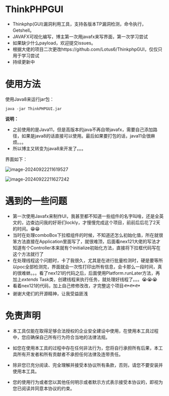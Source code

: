 # ThinkPHPGUI

- Thinkphp(GUI)漏洞利用工具，支持各版本TP漏洞检测，命令执行，Getshell。
- JAVAFX可视化编写，博主第一次用javafx来写界面，第一次学习尝试
- 如果缺少什么payload，欢迎提交issues。
- 根据大佬的项目二次更改https://github.com/Lotus6/ThinkphpGUI，仅仅只用于学习尝试
- 持续更新中



# 使用方法

使用Java8来运行jar包：

```
java -jar ThinkPHPGUI.jar
```



**说明：**

- 之前使用的是Java11，但是高版本的java不再自带javafx，需要自己添加路径，如果是java8的话直接可以使用。最后如果要打包的话，java11会很麻烦。。。
- 所以博主又转变为java8来开发了。。。





界面如下：

![image-20240922211619527](https://img2023.cnblogs.com/blog/3178960/202409/3178960-20240922211636863-1573065178.png)

![image-20240922211627242](https://img2023.cnblogs.com/blog/3178960/202409/3178960-20240922211635150-392087379.png)



# 遇到的一些问题

- 第一次使用Javafx来制作UI，我甚至都不知道一些组件的名字叫啥，还是全英文的，边查边问我的好哥们lockly，才慢慢完成这个项目，前前后后花了2天的时间。😁😁
- 当时在处理comboBox下拉框组件的时候，不知道还怎么初始化值，所在就很笨方法直接在Application里面写了，就很难顶，后面看nex121大佬的写法才知道有个Controller本来就有个initialize初始化方法，直接将下拉框代码写在这个方法就行了
- 在处理线程这个问题时，卡了我很久，尤其是在进行批量检测时，硬是要等所以poc全部检测完，界面就会一次性打印出所有信息，会卡那么一段时间，真的很难蚌。。。看了nex121的代码之后，后面使用Platform.runLater方法，再加上*extends* Task类，创建线程来执行任务，就处理好线程了。。。😭😭😭
- 看着nex121的代码，加上自己修修改改，才完整这个项目🐟🐟🐟
- 谢谢大佬们的开源精神，让我受益匪浅

# **免责声明**



- 本工具仅能在取得足够合法授权的企业安全建设中使用，在使用本工具过程中，您应确保自己所有行为符合当地的法律法规。

- 如您在使用本工具的过程中存在任何非法行为，您将自行承担所有后果，本工具所有开发者和所有贡献者不承担任何法律及连带责任。

- 除非您已充分阅读、完全理解并接受本协议所有条款，否则，请您不要安装并使用本工具。

- 您的使用行为或者您以其他任何明示或者默示方式表示接受本协议的，即视为您已阅读并同意本协议的约束。

